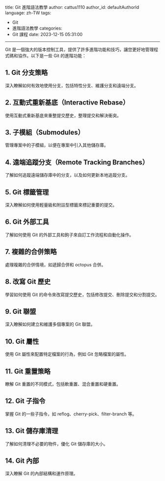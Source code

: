 title: Git 進階語法教學
author: cattus1110
author_id: defaultAuthorId
language: zh-TW
tags:
  - Git
  - 進階語法教學
categories:
  - Git 課程
date: 2023-12-15 05:31:00
---
Git 是一個強大的版本控制工具，提供了許多進階功能和技巧，讓您更好地管理程式碼和協作。以下是一些 Git 的進階功能：

## 1. Git 分支策略

深入瞭解如何有效地使用分支，包括特性分支、維護分支和遠端分支。

## 2. 互動式重新基底（Interactive Rebase）

使用互動式重新基底來重整提交歷史，整理提交和解決衝突。

## 3. 子模組（Submodules）

管理專案中的子模組，以便在專案中引入其他儲存庫。

## 4. 遠端追蹤分支（Remote Tracking Branches）

了解如何追蹤遠端儲存庫中的分支，以及如何更新本地追蹤分支。

## 5. Git 標籤管理

深入瞭解如何使用輕量級和附註型標籤來標記重要的提交。

## 6. Git 外部工具

了解如何使用 Git 的外部工具和鉤子來自訂工作流程和自動化操作。

## 7. 複雜的合併策略

處理複雜的合併情境，如遞歸合併和 octopus 合併。

## 8. 改寫 Git 歷史

學習如何使用 Git 的命令來改寫提交歷史，包括修改提交、刪除提交和分割提交。

## 9. Git 聯盟

深入瞭解如何建立和維護多個專案的 Git 聯盟。

## 10. Git 屬性

使用 Git 屬性來配置特定檔案的行為，例如 Git 忽略檔案的屬性。

## 11. Git 重置策略

瞭解 Git 重置的不同模式，包括軟重置、混合重置和硬重置。

## 12. Git 子指令

掌握 Git 的一些子指令，如 reflog、cherry-pick、filter-branch 等。

## 13. Git 儲存庫清理

了解如何清理不必要的物件，優化 Git 儲存庫的大小。

## 14. Git 內部

深入瞭解 Git 的內部結構和運作原理。